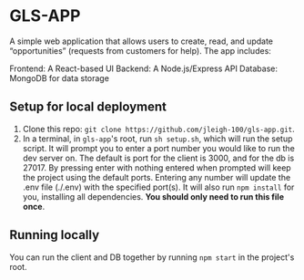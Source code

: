 # GLS-APP

A simple web application that allows users to create, read, and update “opportunities” (requests from customers for help). The app includes:

Frontend: A React-based UI
Backend: A Node.js/Express API
Database: MongoDB for data storage


## Setup for local deployment

1. Clone this repo: `git clone https://github.com/jleigh-100/gls-app.git`.
2. In a terminal, in `gls-app`'s root, run `sh setup.sh`, which will run the setup script. It will prompt you to enter a port number you would like to run the dev server on. The default is port for the client is 3000, and for the db is 27017. By pressing enter with nothing entered when prompted will keep the project using the default ports. Entering any number will update the .env file (./.env) with the specified port(s). It will also run `npm install` for you, installing all dependencies. **You should only need to run this file once**.

## Running locally

You can run the client and DB together by running `npm start` in the project's root.